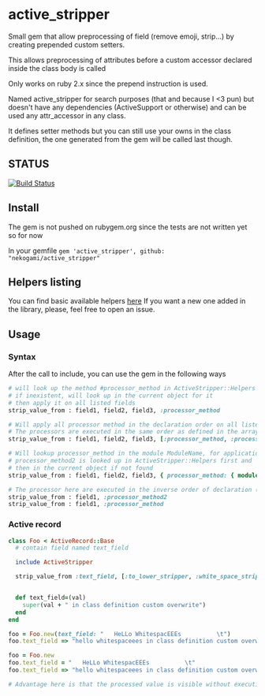 # active_stripper

Small gem that allow preprocessing of field (remove emoji, strip...) by creating prepended custom setters.

This allows preprocessing of attributes before a custom accessor declared inside the class body is called

Only works on ruby 2.x since the prepend instruction is used.

Named active_stripper for search purposes (that and because I <3 pun) but doesn't have any dependencies (ActiveSupport or otherwise) and can be used any attr_accessor in any class.

It defines setter methods but you can still use your owns in the class definition, the one generated from the gem will be called last though.

## STATUS
[![Build Status](https://travis-ci.org/nekogami/active_stripper.svg?branch=master)](https://travis-ci.org/nekogami/active_stripper)

## Install
The gem is not pushed on rubygem.org since the tests are not written yet so for now

In your gemfile
```gem 'active_stripper', github: "nekogami/active_stripper"```

## Helpers listing

You can find basic available helpers [here](https://github.com/nekogami/active_stripper/blob/master/lib/active_stripper/helpers.rb)
If you want a new one added in the library, please, feel free to open an issue.


## Usage

### Syntax
After the call to include, you can use the gem in the following ways

```ruby
# will look up the method #processor_method in ActiveStripper::Helpers
# if inexistent, will look up in the current object for it
# then apply it on all listed fields
strip_value_from : field1, field2, field3, :processor_method
```

```ruby
# Will apply all processor method in the declaration order on all listed fields
# The processors are executed in the same order as defined in the array (left to right)
strip_value_from : field1, field2, field3, [:processor_method, :processor_method2]
```

```ruby
# Will lookup processor_method in the module ModuleName, for application on all fields
# processor_method2 is looked up in ActiveStripper::Helpers first and
# then in the current object if not found
strip_value_from : field1, field2, field3, { processor_method: { module: :ModuleName }, processor_method2: nil }
```

```ruby
# The processor here are executed in the inverse order of declaration (bottom to top)
strip_value_from : field1, :processor_method2
strip_value_from : field1, :processor_method
```

### Active record
```ruby
class Foo < ActiveRecord::Base
  # contain field named text_field

  include ActiveStripper

  strip_value_from :text_field, [:to_lower_stripper, :white_space_stripper]


  def text_field=(val)
    super(val + " in class definition custom overwrite")
  end
end

foo = Foo.new(text_field: "   HeLLo WhitespacEEEs          \t")
foo.text_field => "hello whitespaceees in class definition custom overwrite"

foo = Foo.new
foo.text_field = "   HeLLo WhitespacEEEs          \t"
foo.text_field => "hello whitespaceees in class definition custom overwrite"

# Advantage here is that the processed value is visible without executing a hook like before_validation etc etc
```
